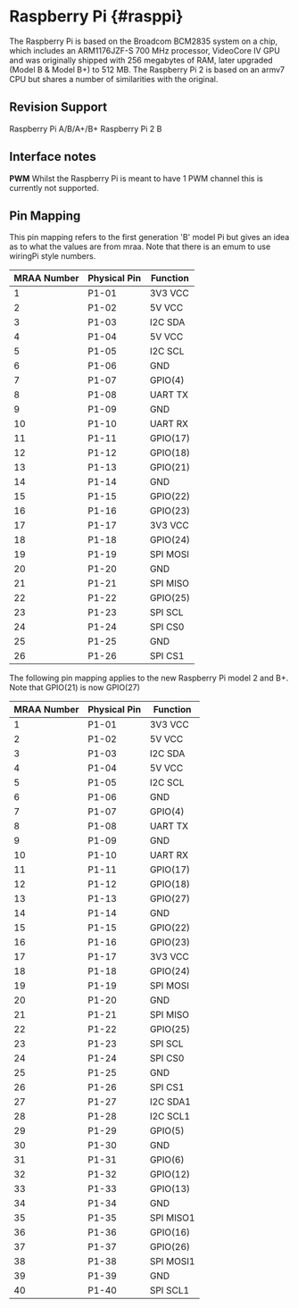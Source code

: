 Raspberry Pi    {#rasppi}
============

The Raspberry Pi is based on the Broadcom BCM2835 system on a chip, which
includes an ARM1176JZF-S 700 MHz processor, VideoCore IV GPU and was originally
shipped with 256 megabytes of RAM, later upgraded (Model B & Model B+) to 512
MB. The Raspberry Pi 2 is based on an armv7 CPU but shares a number of
similarities with the original.

Revision Support
----------------
Raspberry Pi A/B/A+/B+
Raspberry Pi 2 B

Interface notes
---------------

**PWM** Whilst the Raspberry Pi is meant to have 1 PWM channel this is currently not supported.

Pin Mapping
-----------

This pin mapping refers to the first generation 'B' model Pi but gives an idea
as to what the values are from mraa. Note that there is an emum to use wiringPi
style numbers.

| MRAA Number | Physical Pin | Function |
|-------------|--------------|----------|
| 1           | P1-01        | 3V3 VCC  |
| 2           | P1-02        | 5V VCC   |
| 3           | P1-03        | I2C SDA  |
| 4           | P1-04        | 5V VCC   |
| 5           | P1-05        | I2C SCL  |
| 6           | P1-06        | GND      |
| 7           | P1-07        | GPIO(4)  |
| 8           | P1-08        | UART TX  |
| 9           | P1-09        | GND      |
| 10          | P1-10        | UART RX  |
| 11          | P1-11        | GPIO(17) |
| 12          | P1-12        | GPIO(18) |
| 13          | P1-13        | GPIO(21) |
| 14          | P1-14        | GND      |
| 15          | P1-15        | GPIO(22) |
| 16          | P1-16        | GPIO(23) |
| 17          | P1-17        | 3V3 VCC  |
| 18          | P1-18        | GPIO(24) |
| 19          | P1-19        | SPI MOSI |
| 20          | P1-20        | GND      |
| 21          | P1-21        | SPI MISO |
| 22          | P1-22        | GPIO(25) |
| 23          | P1-23        | SPI SCL  |
| 24          | P1-24        | SPI CS0  |
| 25          | P1-25        | GND      |
| 26          | P1-26        | SPI CS1  |


The following pin mapping applies to the new Raspberry Pi model 2 and B+. Note that GPIO(21) is now GPIO(27)

| MRAA Number | Physical Pin | Function |
|-------------|--------------|----------|
| 1           | P1-01        | 3V3 VCC  |
| 2           | P1-02        | 5V VCC   |
| 3           | P1-03        | I2C SDA  |
| 4           | P1-04        | 5V VCC   |
| 5           | P1-05        | I2C SCL  |
| 6           | P1-06        | GND      |
| 7           | P1-07        | GPIO(4)  |
| 8           | P1-08        | UART TX  |
| 9           | P1-09        | GND      |
| 10          | P1-10        | UART RX  |
| 11          | P1-11        | GPIO(17) |
| 12          | P1-12        | GPIO(18) |
| 13          | P1-13        | GPIO(27) |
| 14          | P1-14        | GND      |
| 15          | P1-15        | GPIO(22) |
| 16          | P1-16        | GPIO(23) |
| 17          | P1-17        | 3V3 VCC  |
| 18          | P1-18        | GPIO(24) |
| 19          | P1-19        | SPI MOSI |
| 20          | P1-20        | GND      |
| 21          | P1-21        | SPI MISO |
| 22          | P1-22        | GPIO(25) |
| 23          | P1-23        | SPI SCL  |
| 24          | P1-24        | SPI CS0  |
| 25          | P1-25        | GND      |
| 26          | P1-26        | SPI CS1  |
| 27          | P1-27        | I2C SDA1 |
| 28          | P1-28        | I2C SCL1 |
| 29          | P1-29        | GPIO(5)  |
| 30          | P1-30        | GND      |
| 31          | P1-31        | GPIO(6)  |
| 32          | P1-32        | GPIO(12) |
| 33          | P1-33        | GPIO(13) |
| 34          | P1-34        | GND      |
| 35          | P1-35        | SPI MISO1|
| 36          | P1-36        | GPIO(16) |
| 37          | P1-37        | GPIO(26) |
| 38          | P1-38        | SPI MOSI1|
| 39          | P1-39        | GND      |
| 40          | P1-40        | SPI SCL1 |
